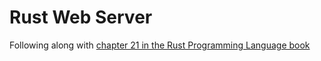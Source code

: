# Rust Web Server

Following along with [chapter 21 in the Rust Programming Language book](https://doc.rust-lang.org/stable/book/ch21-00-final-project-a-web-server.html)

